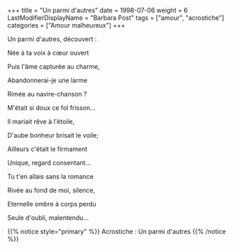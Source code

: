 +++
title = "Un parmi d'autres"
date = 1998-07-06
weight = 6
LastModifierDisplayName = "Barbara Post"
tags = ["amour", "acrostiche"]
categories = ["Amour malheureux"]
+++

Un parmi d'autres, découvert :

Née à ta voix à cœur ouvert

Puis l'âme capturée au charme,

Abandonnerai-je une larme

Rimée au navire-chanson ?

M'était si doux ce fol frisson...

Il mariait rêve à l'étoile,

D'aube bonheur brisait le voile;

Ailleurs c'était le firmament

Unique, regard consentant...

Tu t'en allais sans la romance

Rivée au fond de moi, silence,

Eternelle ombre à corps perdu

Seule d'oubli, malentendu...

{{% notice style="primary" %}}
Acrostiche : Un parmi d'autres
{{% /notice %}}
